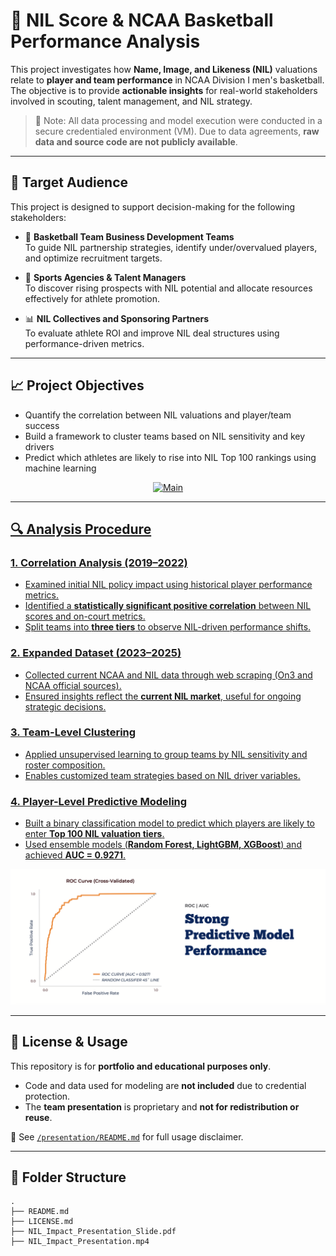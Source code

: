 # 🏀 NIL Score & NCAA Basketball Performance Analysis

This project investigates how **Name, Image, and Likeness (NIL)** valuations relate to **player and team performance** in NCAA Division I men's basketball. The objective is to provide **actionable insights** for real-world stakeholders involved in scouting, talent management, and NIL strategy.

> 📌 Note: All data processing and model execution were conducted in a secure credentialed environment (VM). Due to data agreements, **raw data and source code are not publicly available**.

---

## 🎯 Target Audience

This project is designed to support decision-making for the following stakeholders:

- 🏀 **Basketball Team Business Development Teams**  
  To guide NIL partnership strategies, identify under/overvalued players, and optimize recruitment targets.

- 🤝 **Sports Agencies & Talent Managers**  
  To discover rising prospects with NIL potential and allocate resources effectively for athlete promotion.

- 📊 **NIL Collectives and Sponsoring Partners**  
  To evaluate athlete ROI and improve NIL deal structures using performance-driven metrics.

---

## 📈 Project Objectives

- Quantify the correlation between NIL valuations and player/team success
- Build a framework to cluster teams based on NIL sensitivity and key drivers
- Predict which athletes are likely to rise into NIL Top 100 rankings using machine learning

<p align="center">
  <a href="presentation/NIL_Impact_TeamPresentation.pdf">
    <img src="images/presentation_main.png" alt="Main" width="600"/>
</p>

---

## 🔍 Analysis Procedure

### 1. Correlation Analysis (2019–2022)
- Examined initial NIL policy impact using historical player performance metrics.
- Identified a **statistically significant positive correlation** between NIL scores and on-court metrics.
- Split teams into **three tiers** to observe NIL-driven performance shifts.

### 2. Expanded Dataset (2023–2025)
- Collected current NCAA and NIL data through web scraping (On3 and NCAA official sources).
- Ensured insights reflect the **current NIL market**, useful for ongoing strategic decisions.

### 3. Team-Level Clustering
- Applied unsupervised learning to group teams by NIL sensitivity and roster composition.
- Enables customized team strategies based on NIL driver variables.

### 4. Player-Level Predictive Modeling
- Built a binary classification model to predict which players are likely to enter **Top 100 NIL valuation tiers**.
- Used ensemble models (**Random Forest, LightGBM, XGBoost**) and achieved **AUC = 0.9271**.

<p align="center">
  <a href="presentation/NIL_Impact_TeamPresentation.pdf">
    <img src="images/auc.png" alt="ROC Curve" width="600"/>
  </a>
</p>

---

## 📄 License & Usage

This repository is for **portfolio and educational purposes only**.  

- Code and data used for modeling are **not included** due to credential protection.
- The **team presentation** is proprietary and **not for redistribution or reuse**.

📁 See [`/presentation/README.md`](./presentation/README.md) for full usage disclaimer.

---

## 📂 Folder Structure

```plaintext
.
├── README.md
├── LICENSE.md
├── NIL_Impact_Presentation_Slide.pdf
├── NIL_Impact_Presentation.mp4
